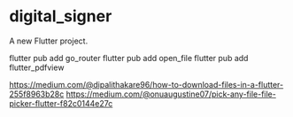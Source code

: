 # digital_signer

A new Flutter project.

flutter pub add go_router
flutter pub add open_file
flutter pub add flutter_pdfview

<https://medium.com/@dipalithakare96/how-to-download-files-in-a-flutter-255f8963b28c>
<https://medium.com/@onuaugustine07/pick-any-file-file-picker-flutter-f82c0144e27c>
